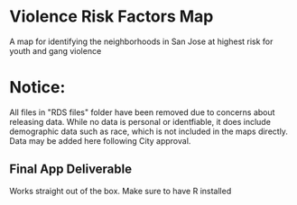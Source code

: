 # Violence Risk Factors Map
A map for identifying the neighborhoods in San Jose at highest risk for youth and gang violence

# Notice:

All files in "RDS files" folder have been removed due to concerns about releasing data. While no data is personal or identfiable, it does include demographic data such as race, which is not included in the maps directly. Data may be added here following City approval.

## Final App Deliverable 
Works straight out of the box. Make sure to have R installed

